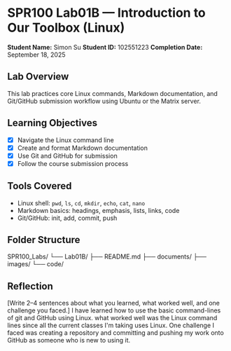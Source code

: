 # SPR100 Lab01B — Introduction to Our Toolbox (Linux)
**Student Name:** Simon Su
**Student ID:** 102551223
**Completion Date:** September 18, 2025
## Lab Overview
This lab practices core Linux commands, Markdown documentation, and Git/GitHub submission workflow
using Ubuntu or the Matrix server.
## Learning Objectives
- [x] Navigate the Linux command line
- [x] Create and format Markdown documentation
- [x] Use Git and GitHub for submission
- [x] Follow the course submission process
## Tools Covered
- Linux shell: `pwd`, `ls`, `cd`, `mkdir`, `echo`, `cat`, `nano`
- Markdown basics: headings, emphasis, lists, links, code
- Git/GitHub: init, add, commit, push
## Folder Structure
SPR100_Labs/
└── Lab01B/
├── README.md
├── documents/
├── images/
└── code/
## Reflection
[Write 2–4 sentences about what you learned, what worked well, and one challenge you faced.]
I have learned how to use the basic command-lines of git and GitHub using Linux. what worked well was the Linux command lines since all the current classes I'm taking uses Linux. One challenge I faced was creating a repository and committing and pushing my work onto GitHub as someone who is new to using it.
